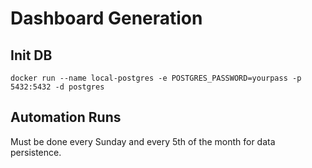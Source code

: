 # Dashboard Generation

## Init DB
`docker run --name local-postgres -e POSTGRES_PASSWORD=yourpass -p 5432:5432 -d postgres`

## Automation Runs
Must be done every Sunday and every 5th of the month for data persistence.
